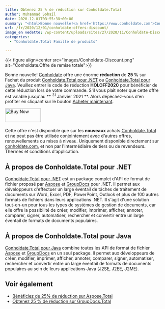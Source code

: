 ```yaml
---
title: Obtenez 25 % de réduction sur Conholdate.Total
author: Muhammad Sohail
date: 2020-12-01T03:55:38+00:00
summary: "<html>Bonne nouvelle!<a href='https://www.conholdate.com'>Conholdate</a> is offering a **discount</strong> of <strong>25%</strong> on purchasing <a href='https://products.conholdate.com/total/net'>Conholdate.Total for .NET</a> or <a href='https://products.conholdate.com/total/java'>Conholdate.Total for Java</a> product. Please enter <strong>HOLOFF2020</strong> coupon code to avail the discount when placing your order. Please note that this offer is valid until <strong>31st January 2021**. So hurry up take benefit from the offer by clicking on the <a href='https://purchase.conholdate.com/buy'>Buy Now</a> button."
url: /fr/2020/12/01/conholdate-offers-discount/
image_en vedette: /wp-content/uploads/sites/27/2020/11/Conholdate-Discount-674x198.png
categories:
  - "Conholdate.Total Famille de produits"

---
```



{{< figure align=center src="images/Conholdate-Discount.png" alt="Conholdate.Offre de remise totale">}}
 

Bonne nouvelle! [Conholdate][1] offre une énorme **réduction** de **25 %** sur l'achat du produit [Conholdate.Total pour .NET][2] ou [Conholdate.Total pour Java][3]. Veuillez entrer le code de réduction **HOLOFF2020** pour bénéficier de cette réduction lors de votre commande. S'il vous plaît noter que cette offre est valable jusqu'au ** <sup>31</sup> Janvier 2021 **. Alors dépêchez-vous d'en profiter en cliquant sur le bouton [Acheter maintenant][4].
<p class="has-text-align-center"><a href="https://purchase.conholdate.com/" style="margin-right:5px" target="_blank" rel="noopener noreferrer"><img alt="Buy Now" src="https://products.conholdate.com/Images/Newsletter/Dec2020/ActionButtonsDec2020.png" style="border-style: none;margin-bottom: 5px;width: 116px;height: 45px" title="Acheter maintenant" /></a>

Cette offre n'est disponible que sur les **nouveaux** achats [Conholdate.Total][5] et ne peut pas être utilisée conjointement avec d'autres offres, renouvellements ou mises à niveau. Uniquement disponible directement sur [conholdate.com][1], et non par l'intermédiaire de tiers ou de revendeurs. Thermes et conditions d'application.

## À propos de Conholdate.Total pour .NET

[Conholdate.Total pour .NET][2] est un package complet d'API de format de fichier proposé par [Aspose][6] et [GroupDocs][7] pour .NET. Il permet aux développeurs d'effectuer un large éventail de tâches de traitement de documents sur Word, Excel, PDF, PowerPoint, Outlook et plus de 100 autres formats de fichiers dans leurs applications .NET. Il s'agit d'une solution tout-en-un pour tous les types de systèmes de gestion de documents, car elle offre la possibilité de créer, modifier, imprimer, afficher, annoter, comparer, signer, automatiser, rechercher et convertir entre un large éventail de formats de documents populaires.

## À propos de Conholdate.Total pour Java

[Conholdate.Total pour Java][3] combine toutes les API de format de fichier [Aspose][6] et [GroupDocs][7] en un seul package. Il permet aux développeurs de créer, modifier, imprimer, afficher, annoter, comparer, signer, automatiser, rechercher et convertir entre un large éventail de formats de documents populaires au sein de leurs applications Java (J2SE, J2EE, J2ME).
## Voir également

  * [Bénéficiez de 25% de réduction sur Aspose.Total][8]
  * [Obtenez 25 % de réduction sur GroupDocs.Total][9]

 [1]: https://www.conholdate.com/
 [2]: https://products.conholdate.com/total/net
 [3]: https://products.conholdate.com/total/java
 [4]: https://purchase.conholdate.com/buy
 [5]: https://products.conholdate.com/total
 [6]: https://www.aspose.com/
 [7]: https://www.groupdocs.com/
 [8]: https://blog.aspose.com/2020/12/01/aspose-offers-discount/
 [9]: https://blog.groupdocs.com/2020/12/01/groupdocs-offers-discount/











